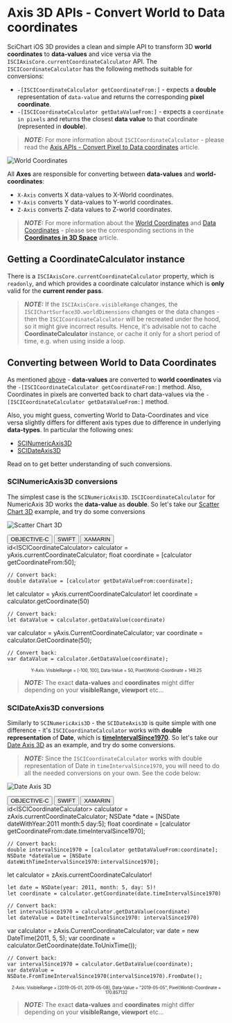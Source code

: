 # Axis 3D APIs - Convert World to Data coordinates
SciChart iOS 3D provides a clean and simple API to transform 3D **world coordinates** to **data-values** and vice versa via the `ISCIAxisCore.currentCoordinateCalculator` API. The `ISCICoordinateCalculator` has the following methods suitable for conversions:
- `-[ISCICoordinateCalculator getCoordinateFrom:]` - expects a **double** representation of `data-value` and returns the corresponding **pixel coordinate**.
- `-[ISCICoordinateCalculator getDataValueFrom:]` - expects a `coordinate in pixels` and returns the closest **data value** to that coordinate (represented in **double**).

> **_NOTE:_** For more information about `ISCICoordinateCalculator` - please read the [Axis APIs - Convert Pixel to Data coordinates](axis-apis---convert-pixel-to-data-coordinates.html#iscicoordinatecalculator-api) article.

![World Coordinates](img/axis-3d/data-vs-world-coordinates.png)

All **Axes** are responsible for converting between **data-values** and **world-coordinates**: 
- `X-Axis` converts X data-values to X-World coordinates.
- `Y-Axis` converts Y data-values to Y-world coordinates.
- `Z-Axis` converts Z-data values to Z-world coordinates.

> **_NOTE:_** For more information about the [World Coordinates](scichart-3d-basics---coordinates-in-3d-space.html#world-coordinates) and [Data Coordinates](scichart-3d-basics---coordinates-in-3d-space.html#data-coordinates) - please see the corresponding sections in the **[Coordinates in 3D Space](scichart-3d-basics---coordinates-in-3d-space.html)** article.

## Getting a CoordinateCalculator instance
There is a `ISCIAxisCore.currentCoordinateCalculator` property, which is `readonly`, and which provides a coordinate calculator instance which is **only** valid for the **current render pass**.

>**_NOTE:_** If the `ISCIAxisCore.visibleRange` changes, the `ISCIChartSurface3D.worldDimensions` changes or the data changes - then the `ISCICoordinateCalculator` will be recreated under the hood, so it might give incorrect results. Hence, it's advisable not to cache **CoordinateCalculator** instance, or cache it only for a short period of time, e.g. when using inside a loop.

## Converting between World to Data Coordinates
As mentioned [above](#axis-3d-apis--convert-world-to-data-coordinates) - **data-values** are converted to **world coordinates** via the `-[ISCICoordinateCalculator getCoordinateFrom:]` method. Also, Coordinates in pixels are converted back to chart data-values via the `-[ISCICoordinateCalculator getDataValueFrom:]` method. 

Also, you might guess, converting World to Data-Coordinates and vice versa slightly differs for different axis types due to difference in underlying **data-types**. In particular the following ones:
- [SCINumericAxis3D](#scinumericaxis3d-conversions)
- [SCIDateAxis3D](#scidateaxis3d-conversions)

Read on to get better understanding of such conversions.

### SCINumericAxis3D conversions
The simplest case is the `SCINumericAxis3D`. `ISCICoordinateCalculator` for NumericAxis 3D works the **data-value** as **double**. So let's take our [Scatter Chart 3D](https://www.scichart.com/example/ios-3d-chart-example-simple-scatter-3d-chart/) example, and try do some conversions

![Scatter Chart 3D](img/axis-3d/scatter-chart-3d-example.png)

<div class="code-snippet-tabs">
  <button class="code-snippet-tab" onclick="showCodeFor(event, 'objectivec')">OBJECTIVE-C</button>
  <button class="code-snippet-tab" onclick="showCodeFor(event, 'swift')">SWIFT</button>
  <button class="code-snippet-tab" onclick="showCodeFor(event, 'cs')">XAMARIN</button>
</div>
<div class="code-snippet" id="objectivec">
    id&lt;ISCICoordinateCalculator&gt; calculator = yAxis.currentCoordinateCalculator;
    float coordinate = [calculator getCoordinateFrom:50];
    
    // Convert back:
    double dataValue = [calculator getDataValueFrom:coordinate];
</div>
<div class="code-snippet" id="swift">
    let calculator = yAxis.currentCoordinateCalculator!
    let coordinate = calculator.getCoordinate(50)
    
    // Convert back:
    let dataValue = calculator.getDataValue(coordinate)
</div>
<div class="code-snippet" id="cs">
    var calculator = yAxis.CurrentCoordinateCalculator;
    var coordinate = calculator.GetCoordinate(50);

    // Convert back:
    var dataValue = calculator.GetDataValue(coordinate);
</div>
<center><sub><sup>Y-Axis: VisibleRange = [-100, 100], Data-Value = 50, Pixel(World)-Coordinate = 149.25</sub></sup></center>

>**_NOTE:_** The exact **data-values** and **coordinates** might differ depending on your **visibleRange, viewport** etc...

### SCIDateAxis3D conversions
Similarly to `SCINumericAxis3D` - the `SCIDateAxis3D` is quite simple with one difference - it's `ISCICoordinateCalculator` works with **double representation** of **Date**, which is **[timeIntervalSince1970](https://developer.apple.com/documentation/foundation/nsdate/1407504-timeintervalsince1970?language=objc)**. So let's take our [Date Axis 3D](https://www.scichart.com/example/ios-chart/ios-3d-chart-example-date-axis-3d/) as an example, and try do some conversions. 

>**_NOTE:_** Since the `ISCICoordinateCalculator` works with double representation of Date in `timeIntervalSince1970`, you will need to do all the needed conversions on your own. See the code below:

![Date Axis 3D](img/axis-3d/date-axis-3d-example.png)

<div class="code-snippet-tabs">
  <button class="code-snippet-tab" onclick="showCodeFor(event, 'objectivec')">OBJECTIVE-C</button>
  <button class="code-snippet-tab" onclick="showCodeFor(event, 'swift')">SWIFT</button>
  <button class="code-snippet-tab" onclick="showCodeFor(event, 'cs')">XAMARIN</button>
</div>
<div class="code-snippet" id="objectivec">
    id&lt;ISCICoordinateCalculator&gt; calculator = zAxis.currentCoordinateCalculator;
    NSDate *date = [NSDate dateWithYear:2011 month:5 day:5];
    float coordinate = [calculator getCoordinateFrom:date.timeIntervalSince1970];
    
    // Convert back:
    double intervalSince1970 = [calculator getDataValueFrom:coordinate];
    NSDate *dateValue = [NSDate dateWithTimeIntervalSince1970:intervalSince1970];
</div>
<div class="code-snippet" id="swift">
    let calculator = zAxis.currentCoordinateCalculator!
    
    let date = NSDate(year: 2011, month: 5, day: 5)!
    let coordinate = calculator.getCoordinate(date.timeIntervalSince1970)
    
    // Convert back:
    let intervalSince1970 = calculator.getDataValue(coordinate)
    let dateValue = Date(timeIntervalSince1970: intervalSince1970)
</div>
<div class="code-snippet" id="cs">
    var calculator = zAxis.CurrentCoordinateCalculator;
    var date = new DateTime(2011, 5, 5);
    var coordinate = calculator.GetCoordinate(date.ToUnixTime());

    // Convert back:
    var intervalSince1970 = calculator.GetDataValue(coordinate);
    var dateValue = NSDate.FromTimeIntervalSince1970(intervalSince1970).FromDate();
</div>
<center><sub><sup>Z-Axis: VisibleRange = [2019-05-01, 2019-05-08], Data-Value = "2019-05-05", Pixel(World)-Coordinate = 170.857132</sub></sup></center>

>**_NOTE:_** The exact **data-values** and **coordinates** might differ depending on your **visibleRange, viewport** etc...
